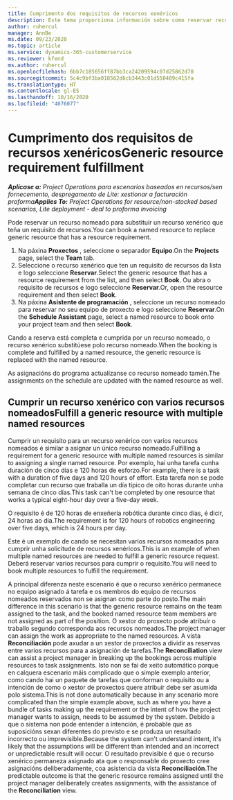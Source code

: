 ```yaml
---
title: Cumprimento dos requisitos de recursos xenéricos
description: Este tema proporciona información sobre como reservar recursos nomeados para un requisito de recursos xenérico.
author: ruhercul
manager: AnnBe
ms.date: 09/23/2020
ms.topic: article
ms.service: dynamics-365-customerservice
ms.reviewer: kfend
ms.author: ruhercul
ms.openlocfilehash: 6bb7c185656ff87bb3ca24209594c07d25862d70
ms.sourcegitcommit: 5c4c9bf3ba018562d6cb3443c01d550489c415fa
ms.translationtype: HT
ms.contentlocale: gl-ES
ms.lasthandoff: 10/16/2020
ms.locfileid: "4076077"
---
```

# <a name="generic-resource-requirement-fulfillment"></a><span data-ttu-id="4ca0d-103">Cumprimento dos requisitos de recursos xenéricos</span><span class="sxs-lookup"><span data-stu-id="4ca0d-103">Generic resource requirement fulfillment</span></span>

<span data-ttu-id="4ca0d-104">_**Aplícase a:** Project Operations para escenarios baseados en recursos/sen fornecemento, despregamento de Lite: xestionar a facturación proforma_</span><span class="sxs-lookup"><span data-stu-id="4ca0d-104">_**Applies To:** Project Operations for resource/non-stocked based scenarios, Lite deployment - deal to proforma invoicing_</span></span>

<span data-ttu-id="4ca0d-105">Pode reservar un recurso nomeado para substituír un recurso xenérico que teña un requisito de recursos.</span><span class="sxs-lookup"><span data-stu-id="4ca0d-105">You can book a named resource to replace generic resource that has a resource requirement.</span></span>

1. <span data-ttu-id="4ca0d-106">Na páxina **Proxectos** , seleccione o separador **Equipo**.</span><span class="sxs-lookup"><span data-stu-id="4ca0d-106">On the **Projects** page, select the **Team** tab.</span></span>
2. <span data-ttu-id="4ca0d-107">Seleccione o recurso xenérico que ten un requisito de recursos da lista e logo seleccione **Reservar**.</span><span class="sxs-lookup"><span data-stu-id="4ca0d-107">Select the generic resource that has a resource requirement from the list, and then select **Book**.</span></span> <span data-ttu-id="4ca0d-108">Ou abra o requisito de recursos e logo seleccione **Reservar**.</span><span class="sxs-lookup"><span data-stu-id="4ca0d-108">Or, open the resource requirement and then select **Book**.</span></span>
3. <span data-ttu-id="4ca0d-109">Na páxina **Asistente de programación** , seleccione un recurso nomeado para reservar no seu equipo de proxecto e logo seleccione **Reservar**.</span><span class="sxs-lookup"><span data-stu-id="4ca0d-109">On the **Schedule Assistant** page, select a named resource to book onto your project team and then select **Book**.</span></span>

<span data-ttu-id="4ca0d-110">Cando a reserva está completa e cumprida por un recurso nomeado, o recurso xenérico substitúese polo recurso nomeado.</span><span class="sxs-lookup"><span data-stu-id="4ca0d-110">When the booking is complete and fulfilled by a named resource, the generic resource is replaced with the named resource.</span></span>

<span data-ttu-id="4ca0d-111">As asignacións do programa actualízanse co recurso nomeado tamén.</span><span class="sxs-lookup"><span data-stu-id="4ca0d-111">The assignments on the schedule are updated with the named resource as well.</span></span>

## <a name="fulfill-a-generic-resource-with-multiple-named-resources"></a><span data-ttu-id="4ca0d-112">Cumprir un recurso xenérico con varios recursos nomeados</span><span class="sxs-lookup"><span data-stu-id="4ca0d-112">Fulfill a generic resource with multiple named resources</span></span>
<span data-ttu-id="4ca0d-113">Cumprir un requisito para un recurso xenérico con varios recursos nomeados é similar a asignar un único recurso nomeado.</span><span class="sxs-lookup"><span data-stu-id="4ca0d-113">Fulfilling a requirement for a generic resource with multiple named resources is similar to assigning a single named resource.</span></span> <span data-ttu-id="4ca0d-114">Por exemplo, hai unha tarefa cunha duración de cinco días e 120 horas de esforzo.</span><span class="sxs-lookup"><span data-stu-id="4ca0d-114">For example, there is a task with a duration of five days and 120 hours of effort.</span></span> <span data-ttu-id="4ca0d-115">Esta tarefa non se pode completar cun recurso que traballa un día típico de oito horas durante unha semana de cinco días.</span><span class="sxs-lookup"><span data-stu-id="4ca0d-115">This task can't be completed by one resource that works a typical eight-hour day over a five-day week.</span></span> 

<span data-ttu-id="4ca0d-116">O requisito é de 120 horas de enxeñería robótica durante cinco días, é dicir, 24 horas ao día.</span><span class="sxs-lookup"><span data-stu-id="4ca0d-116">The requirement is for 120 hours of robotics engineering over five days, which is 24 hours per day.</span></span>

<span data-ttu-id="4ca0d-117">Este é un exemplo de cando se necesitan varios recursos nomeados para cumprir unha solicitude de recursos xenéricos.</span><span class="sxs-lookup"><span data-stu-id="4ca0d-117">This is an example of when multiple named resources are needed to fulfill a generic resource request.</span></span> <span data-ttu-id="4ca0d-118">Deberá reservar varios recursos para cumprir o requisito.</span><span class="sxs-lookup"><span data-stu-id="4ca0d-118">You will need to book multiple resources to fulfill the requirement.</span></span>

<span data-ttu-id="4ca0d-119">A principal diferenza neste escenario é que o recurso xenérico permanece no equipo asignado á tarefa e os membros do equipo de recursos nomeados reservados non se asignan como parte do posto.</span><span class="sxs-lookup"><span data-stu-id="4ca0d-119">The main difference in this scenario is that the generic resource remains on the team assigned to the task, and the booked named resource team members are not assigned as part of the position.</span></span> <span data-ttu-id="4ca0d-120">O xestor do proxecto pode atribuír o traballo segundo corresponda aos recursos nomeados.</span><span class="sxs-lookup"><span data-stu-id="4ca0d-120">The project manager can assign the work as appropriate to the named resources.</span></span> <span data-ttu-id="4ca0d-121">A vista **Reconciliación** pode axudar a un xestor de proxectos a dividir as reservas entre varios recursos para a asignación de tarefas.</span><span class="sxs-lookup"><span data-stu-id="4ca0d-121">The **Reconciliation** view can assist a project manager in breaking up the bookings across multiple resources to task assignments.</span></span> <span data-ttu-id="4ca0d-122">Isto non se fai de xeito automático porque en calquera escenario máis complicado que o simple exemplo anterior, como cando hai un paquete de tarefas que conforman o requisito ou a intención de como o xestor de proxectos quere atribuír debe ser asumida polo sistema.</span><span class="sxs-lookup"><span data-stu-id="4ca0d-122">This is not done automatically because in any scenario more complicated than the simple example above, such as where you have a bundle of tasks making up the requirement or the intent of how the project manager wants to assign, needs to be assumed by the system.</span></span> <span data-ttu-id="4ca0d-123">Debido a que o sistema non pode entender a intención, é probable que as suposicións sexan diferentes do previsto e se produza un resultado incorrecto ou imprevisible.</span><span class="sxs-lookup"><span data-stu-id="4ca0d-123">Because the system can't understand intent, it's likely that the assumptions will be different than intended and an incorrect or unpredictable result will occur.</span></span> <span data-ttu-id="4ca0d-124">O resultado previsible é que o recurso xenérico permaneza asignado ata que o responsable do proxecto cree asignacións deliberadamente, coa asistencia da vista **Reconciliación**.</span><span class="sxs-lookup"><span data-stu-id="4ca0d-124">The predictable outcome is that the generic resource remains assigned until the project manager deliberately creates assignments, with the assistance of the **Reconciliation** view.</span></span>


